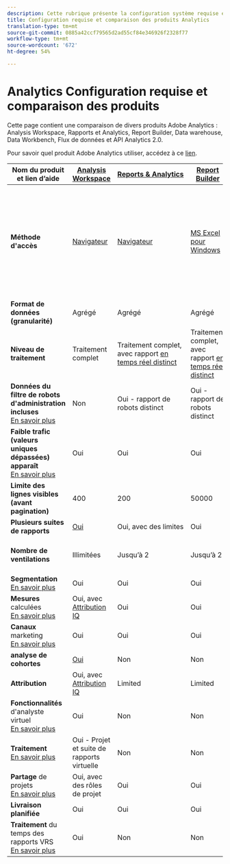```yaml
---
description: Cette rubrique présente la configuration système requise et compare Analysis Workspace, les Reports & Analytics, les Ad Hoc Analysis, le Report Builder, Data Warehouse et Data Workbench.
title: Configuration requise et comparaison des produits Analytics
translation-type: tm+mt
source-git-commit: 0885a42ccf79565d2ad55cf84e346926f2328f77
workflow-type: tm+mt
source-wordcount: '672'
ht-degree: 54%

---
```



# Analytics Configuration requise et comparaison des produits 

Cette page contient une comparaison de divers produits Adobe Analytics : Analysis Workspace, Rapports et Analytics, Report Builder, Data warehouse, Data Workbench, Flux de données et API Analytics 2.0.

Pour savoir quel produit Adobe Analytics utiliser, accédez à ce [lien](/help/admin/c-analytics-product-comparison/which-analytics-tool.md).

| Nom du produit et lien d’aide | [Analysis Workspace](https://docs.adobe.com/content/help/fr-FR/analytics/analyze/analysis-workspace/home.html) | [Reports &amp; Analytics](https://docs.adobe.com/content/help/fr-FR/analytics/analyze/reports-analytics/getting-started.html) | [Report Builder](https://docs.adobe.com/content/help/fr-FR/analytics/analyze/report-builder/home.html) | [Data Warehouse](https://docs.adobe.com/content/help/fr-FR/analytics/export/data-warehouse/data-warehouse.html) | [Data Workbench](https://docs.adobe.com/content/help/fr-FR/data-workbench/using/home.html) | [Flux de données](https://docs.adobe.com/content/help/fr-FR/analytics/export/analytics-data-feed/data-feed-overview.html) | [API Analytics 2.0](https://www.adobe.io/apis/experiencecloud/analytics/docs.html) |
|---|---|---|---|---|---|---|---|
| **Méthode d&#39;accès** | [Navigateur](https://docs.adobe.com/content/help/fr-FR/analytics/admin/sys-reqs.html) | [Navigateur](https://docs.adobe.com/content/help/fr-FR/analytics/admin/sys-reqs.html) | [MS Excel pour Windows](https://docs.adobe.com/content/help/fr-FR/analytics/analyze/report-builder/report-builder-setup/system-requirements.html) | Configuration via le navigateur. Les destinations prises en charge sont FTP. Contactez le service à la clientèle pour obtenir une assistance sur les destinations supplémentaires. [En savoir plus](https://docs.adobe.com/content/help/fr-FR/analytics/admin/sys-reqs.html) | [Windows 64 bits](https://docs.adobe.com/content/help/fr-FR/data-workbench/using/install/c-data-workbench-client-install.html) | Configuration via le navigateur. Les destinations prises en charge sont FTP, SFTP, Azure Blob, S3. [En savoir plus](https://docs.adobe.com/content/help/fr-FR/analytics/export/analytics-data-feed/data-feed-overview.html) | Outils d’API RESTful. Connectez-vous avec les informations d&#39;identification d&#39;E/S d&#39;Adobe. [En savoir plus](https://www.adobe.io/apis/experiencecloud/analytics/docs.html) |
| **Format de données (granularité)** | Agrégé | Agrégé | Agrégé | ECID | Horodatage + ECID | Horodatage + ECID | Agrégé |
| **Niveau de traitement** | Traitement complet | Traitement complet, avec rapport [en temps réel distinct](https://docs.adobe.com/content/help/en/analytics/components/real-time-reporting/realtime.html) | Traitement complet, avec rapport [en temps réel distinct](https://docs.adobe.com/content/help/en/analytics/components/real-time-reporting/realtime.html) | Traitement complet | Traitement complet | Traitement complet | Traitement complet |
| **Données du filtre de robots d&#39;administration incluses** <br>[En savoir plus](https://docs.adobe.com/content/help/en/analytics/admin/admin-tools/bot-removal/bot-removal.html) | Non | Oui - rapport de robots distinct | Oui - rapport de robots distinct | Non | Non | Non | Non |
| **Faible trafic (valeurs uniques dépassées) apparaît** <br>[En savoir plus](https://docs.adobe.com/content/help/fr-FR/analytics/technotes/low-traffic.translate.html) | Oui | Oui | Oui | Non | Non | Non | Oui |
| **Limite des lignes visibles (avant pagination)** | 400 | 200 | 50000 | Illimitées | Illimitées | Illimitées | 50000 |
| **Plusieurs suites de rapports** | [Oui](https://docs.adobe.com/content/help/fr-FR/analytics/analyze/analysis-workspace/build-workspace-project/multiple-report-suites.html) | Oui, avec des limites | Oui | Non | Oui | Non | Oui |
| **Nombre de ventilations** | Illimitées | Jusqu’à 2 | Jusqu’à 2 | Illimitées | Illimitées | Illimitées | Illimité, exécuté sur plusieurs requêtes |
| **Segmentation** <br>[En savoir plus](https://docs.adobe.com/content/help/en/analytics/components/segmentation/segmentation-workflow/seg-workflow.html) | Oui | Oui | Oui | Oui, avec [restrictions](https://docs.adobe.com/content/help/en/analytics/components/segmentation/segment-reference/seg-compatibility.html) | Oui | Non | Oui |
| **Mesures** calculées <br>[En savoir plus](https://docs.adobe.com/content/help/fr-FR/analytics/components/calculated-metrics/cm-overview.html) | Oui, avec [Attribution IQ](https://docs.adobe.com/content/help/en/analytics/analyze/analysis-workspace/attribution/overview.html) | Oui | Oui | Non | Oui | Non | Oui, avec [Attribution IQ](https://docs.adobe.com/content/help/en/analytics/analyze/analysis-workspace/attribution/overview.html) |
| **Canaux** marketing <br>[En savoir plus](https://docs.adobe.com/content/help/fr-FR/analytics/components/marketing-channels/c-getting-started-mchannel.html) | Oui | Oui | Oui | Oui | Oui | Oui - [va_finder, va_closer](https://docs.adobe.com/content/help/en/analytics/export/analytics-data-feed/data-feed-contents/datafeeds-reference.html) | Oui |
| **analyse de cohortes** | [Oui](https://docs.adobe.com/content/help/fr-FR/analytics/analyze/analysis-workspace/visualizations/cohort-table/cohort-analysis.html) | Non | Non | Non | Oui | Non | Non |
| **Attribution** | Oui, avec [Attribution IQ](https://docs.adobe.com/content/help/en/analytics/analyze/analysis-workspace/attribution/overview.html) | Limited | Limited | Non | Oui | Non | Oui, avec [Attribution IQ](https://docs.adobe.com/content/help/en/analytics/analyze/analysis-workspace/attribution/overview.html) |
| **Fonctionnalités** d&#39;analyste virtuel <br>[En savoir plus](https://docs.adobe.com/content/help/fr-FR/analytics/analyze/analysis-workspace/virtual-analyst/overview.translate.html) | Oui | Non | Non | Non | Non | Non | Oui |
| **Traitement** <br>[En savoir plus](https://docs.adobe.com/content/help/fr-FR/analytics/analyze/analysis-workspace/curate-share/curate.html) | Oui - Projet et suite de rapports virtuelle | Non | Non | Non | Non | Non | Oui - VRS uniquement |
| **Partage** de projets <br>[En savoir plus](https://docs.adobe.com/content/help/fr-FR/analytics/analyze/analysis-workspace/curate-share/share-projects.html) | Oui, avec des rôles de projet | Oui | Oui | Non | Oui | Non | Non |
| **Livraison planifiée** | Oui | Oui | Oui | Oui | Oui | Oui | Non |
| **Traitement** du temps des rapports VRS <br>[En savoir plus](https://docs.adobe.com/content/help/fr-FR/analytics/components/virtual-report-suites/vrs-report-time-processing.html) | Oui | Non | Non | Non | Non | Non | Oui |

